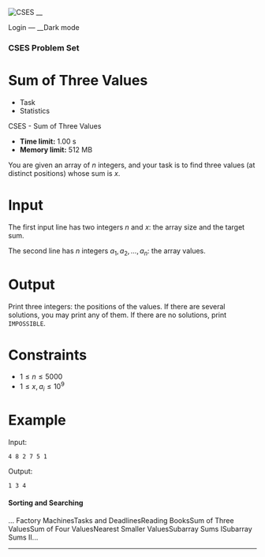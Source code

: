 ![CSES](/logo.png?1) __

Login — __Dark mode

### CSES Problem Set

# Sum of Three Values

  * Task
  * Statistics

CSES - Sum of Three Values

  * **Time limit:** 1.00 s
  * **Memory limit:** 512 MB

You are given an array of $n$ integers, and your task is to find three values
(at distinct positions) whose sum is $x$.

# Input

The first input line has two integers $n$ and $x$: the array size and the
target sum.

The second line has $n$ integers $a_1,a_2,\dots,a_n$: the array values.

# Output

Print three integers: the positions of the values. If there are several
solutions, you may print any of them. If there are no solutions, print
`IMPOSSIBLE`.

# Constraints

  * $1 \le n \le 5000$
  * $1 \le x,a_i \le 10^9$

# Example

Input:

``` 4 8 2 7 5 1 ```

Output:

``` 1 3 4 ```

#### Sorting and Searching

... Factory MachinesTasks and DeadlinesReading BooksSum of Three ValuesSum of
Four ValuesNearest Smaller ValuesSubarray Sums ISubarray Sums II...

* * *

